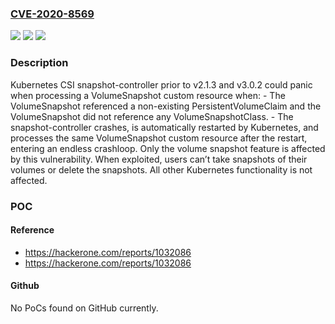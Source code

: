 ### [CVE-2020-8569](https://cve.mitre.org/cgi-bin/cvename.cgi?name=CVE-2020-8569)
![](https://img.shields.io/static/v1?label=Product&message=CSI%20Snapshotter&color=blue)
![](https://img.shields.io/static/v1?label=Version&message=snapshot-controller%20v3.0%3C%3D%20v3.0.1%20&color=brighgreen)
![](https://img.shields.io/static/v1?label=Vulnerability&message=CWE-476%20NULL%20Pointer%20Dereference&color=brighgreen)

### Description

Kubernetes CSI snapshot-controller prior to v2.1.3 and v3.0.2 could panic when processing a VolumeSnapshot custom resource when: - The VolumeSnapshot referenced a non-existing PersistentVolumeClaim and the VolumeSnapshot did not reference any VolumeSnapshotClass. - The snapshot-controller crashes, is automatically restarted by Kubernetes, and processes the same VolumeSnapshot custom resource after the restart, entering an endless crashloop. Only the volume snapshot feature is affected by this vulnerability. When exploited, users can’t take snapshots of their volumes or delete the snapshots. All other Kubernetes functionality is not affected.

### POC

#### Reference
- https://hackerone.com/reports/1032086
- https://hackerone.com/reports/1032086

#### Github
No PoCs found on GitHub currently.

